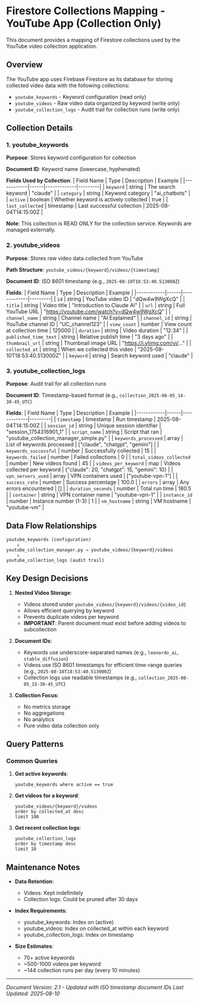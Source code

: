 # Firestore Collections Mapping - YouTube App (Collection Only)

This document provides a mapping of Firestore collections used by the YouTube video collection application.

## Overview

The YouTube app uses Firebase Firestore as its database for storing collected video data with the following collections:
- `youtube_keywords` - Keyword configuration (read only)
- `youtube_videos` - Raw video data organized by keyword (write only)
- `youtube_collection_logs` - Audit trail for collection runs (write only)

## Collection Details

### 1. youtube_keywords

**Purpose**: Stores keyword configuration for collection

**Document ID**: Keyword name (lowercase, hyphenated)

**Fields Used by Collection**:
| Field Name | Type | Description | Example |
|------------|------|-------------|---------|
| `keyword` | string | The search keyword | "claude" |
| `category` | string | Keyword category | "ai_chatbots" |
| `active` | boolean | Whether keyword is actively collected | true |
| `last_collected` | timestamp | Last successful collection | 2025-08-04T14:15:00Z |

**Note**: This collection is READ ONLY for the collection service. Keywords are managed externally.

### 2. youtube_videos

**Purpose**: Stores raw video data collected from YouTube

**Path Structure**: `youtube_videos/{keyword}/videos/{timestamp}`

**Document ID**: ISO 8601 timestamp (e.g., `2025-08-10T18:53:40.513000Z`)

**Fields**:
| Field Name | Type | Description | Example |
|------------|------|-------------|---------|
| `id` | string | YouTube video ID | "dQw4w9WgXcQ" |
| `title` | string | Video title | "Introduction to Claude AI" |
| `url` | string | Full YouTube URL | "https://youtube.com/watch?v=dQw4w9WgXcQ" |
| `channel_name` | string | Channel name | "AI Explained" |
| `channel_id` | string | YouTube channel ID | "UC_channel123" |
| `view_count` | number | View count at collection time | 125000 |
| `duration` | string | Video duration | "12:34" |
| `published_time_text` | string | Relative publish time | "3 days ago" |
| `thumbnail_url` | string | Thumbnail image URL | "https://i.ytimg.com/vi/..." |
| `collected_at` | string | When we collected this video | "2025-08-10T18:53:40.513000Z" |
| `keyword` | string | Search keyword used | "claude" |

### 3. youtube_collection_logs

**Purpose**: Audit trail for all collection runs

**Document ID**: Timestamp-based format (e.g., `collection_2025-08-05_14-30-45_UTC`)

**Fields**:
| Field Name | Type | Description | Example |
|------------|------|-------------|---------|
| `timestamp` | timestamp | Run timestamp | 2025-08-04T14:15:00Z |
| `session_id` | string | Unique session identifier | "session_1754316901_1" |
| `script_name` | string | Script that ran | "youtube_collection_manager_simple.py" |
| `keywords_processed` | array | List of keywords processed | ["claude", "chatgpt", "gemini"] |
| `keywords_successful` | number | Successfully collected | 15 |
| `keywords_failed` | number | Failed collections | 0 |
| `total_videos_collected` | number | New videos found | 45 |
| `videos_per_keyword` | map | Videos collected per keyword | {"claude": 20, "chatgpt": 15, "gemini": 10} |
| `vpn_servers_used` | array | VPN containers used | ["youtube-vpn-1"] |
| `success_rate` | number | Success percentage | 100.0 |
| `errors` | array | Any errors encountered | [] |
| `duration_seconds` | number | Total run time | 180.5 |
| `container` | string | VPN container name | "youtube-vpn-1" |
| `instance_id` | number | Instance number (1-3) | 1 |
| `vm_hostname` | string | VM hostname | "youtube-vm" |

## Data Flow Relationships

```
youtube_keywords (configuration)
    ↓
youtube_collection_manager.py → youtube_videos/{keyword}/videos
    ↓
youtube_collection_logs (audit trail)
```

## Key Design Decisions

1. **Nested Video Storage**:
   - Videos stored under `youtube_videos/{keyword}/videos/{video_id}`
   - Allows efficient querying by keyword
   - Prevents duplicate videos per keyword
   - **IMPORTANT**: Parent document must exist before adding videos to subcollection

2. **Document IDs**:
   - Keywords use underscore-separated names (e.g., `leonardo_ai`, `stable_diffusion`)
   - Videos use ISO 8601 timestamps for efficient time-range queries (e.g., `2025-08-10T18:53:40.513000Z`)
   - Collection logs use readable timestamps (e.g., `collection_2025-08-05_15-30-45_UTC`)

3. **Collection Focus**:
   - No metrics storage
   - No aggregations
   - No analytics
   - Pure video data collection only

## Query Patterns

### Common Queries

1. **Get active keywords**:
   ```
   youtube_keywords where active == true
   ```

2. **Get videos for a keyword**:
   ```
   youtube_videos/{keyword}/videos
   order by collected_at desc
   limit 100
   ```

3. **Get recent collection logs**:
   ```
   youtube_collection_logs
   order by timestamp desc
   limit 10
   ```

## Maintenance Notes

- **Data Retention**:
  - Videos: Kept indefinitely
  - Collection logs: Could be pruned after 30 days

- **Index Requirements**:
  - youtube_keywords: Index on (active)
  - youtube_videos: Index on collected_at within each keyword
  - youtube_collection_logs: Index on timestamp

- **Size Estimates**:
  - 70+ active keywords
  - ~500-1000 videos per keyword
  - ~144 collection runs per day (every 10 minutes)

---

*Document Version: 2.1 - Updated with ISO timestamp document IDs*
*Last Updated: 2025-08-10*